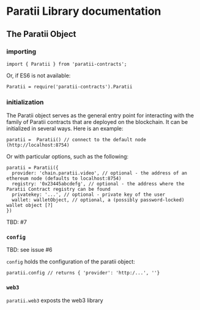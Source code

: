# Paratii Library documentation


## The Paratii Object

### importing


    import { Paratii } from 'paratii-contracts';

Or, if ES6 is not available:

    Paratii = require('paratii-contracts').Paratii


### initialization

The Paratii object serves as the general entry point for interacting with the family of Paratii contracts that are deployed on the blockchain. It can be initialized in several ways. Here is an example:

    paratii =  Paratii() // connect to the default node (http://localhost:8754)

  Or with particular options, such as the following:

    paratii = Paratii({
      provider: 'chain.paratii.video', // optional - the address of an ethereum node (defaults to localhost:8754)
      registry: '0x23445abcdefg', // optional - the address where the Paratii Contract registry can be found
      privatekey: '...', // optional - private key of the user
      wallet: walletObject, // optional, a (possibly password-locked) wallet object [?]
    })

TBD: #7

### `config`

TBD: see issue #6

`config` holds the configuration of the paratii object:

    paratii.config // returns { 'provider': 'http:/...', ''}


### `web3`

`paratii.web3` exposts the web3 library
